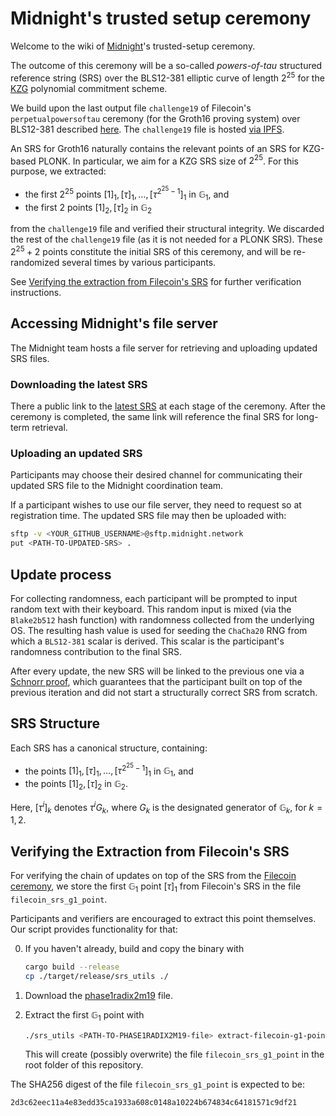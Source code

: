 # Midnight's trusted setup ceremony

Welcome to the wiki of [Midnight](https://midnight.network/)'s trusted-setup
ceremony.

The outcome of this ceremony will be a so-called *powers-of-tau* structured
reference string (SRS) over the BLS12-381 elliptic curve of length $2^{25}$
for the [KZG](https://www.iacr.org/archive/asiacrypt2010/6477178/6477178.pdf)
polynomial commitment scheme.

We build upon the last output file `challenge19` of Filecoin's 
`perpetualpowersoftau` ceremony (for the Groth16 proving system) over BLS12-381
described [here](https://github.com/arielgabizon/perpetualpowersoftau). The 
`challenge19` file is hosted 
[via IPFS](https://trusted-setup.filecoin.io/phase1/).

An SRS for Groth16 naturally contains the relevant points of an SRS for
KZG-based PLONK. In particular, we aim for a KZG SRS size of $2^{25}$.
For this purpose, we extracted:

* the first $2^{25}$ points $[1]_1, [\tau]_1,\ldots, [\tau^{2^{25}-1}]_1$
  in $\mathbb{G}_1$, and
* the first $2$ points $[1]_2, [\tau]_2$ in $\mathbb{G}_2$

from the `challenge19` file and verified their structural integrity. 
We discarded the rest of the `challenge19` file (as it is not needed for a 
PLONK SRS). These $2^{25}+2$ points constitute the initial SRS of this
ceremony, and will be re-randomized several times by various participants.

See
[Verifying the extraction from Filecoin's SRS](#verifying-the-extraction-from-filecoins-srs)
for further verification instructions.

## Accessing Midnight's file server

The Midnight team hosts a file server for retrieving and uploading updated
SRS files.

### Downloading the latest SRS

There a public link to the
[latest SRS](https://srs.midnight.network/current_srs/powers_of_tau) at each 
stage of the ceremony. After the ceremony is completed, the same link
will reference the final SRS for long-term retrieval.

### Uploading an updated SRS

Participants may choose their desired channel for communicating their updated
SRS file to the Midnight coordination team.

If a participant wishes to use our file server, they need to request so 
at registration time. The updated SRS file may then be uploaded with:

```sh
sftp -v <YOUR_GITHUB_USERNAME>@sftp.midnight.network
put <PATH-TO-UPDATED-SRS> .
```

## Update process

For collecting randomness, each participant will be prompted to input random
text with their keyboard. This random input is mixed (via the `Blake2b512` hash
function) with randomness collected from the underlying OS. The resulting hash
value is used for seeding the `ChaCha20` RNG from which a `BLS12-381` scalar
is derived. This scalar is the participant's randomness contribution to the 
final SRS.

After every update, the new SRS will be linked to the previous one via a
[Schnorr proof](https://en.wikipedia.org/wiki/Proof_of_knowledge#Schnorr_protocol),
which guarantees that the participant built on top of the previous iteration
and did not start a structurally correct SRS from scratch.

## SRS Structure

Each SRS has a canonical structure, containing:

* the points $[1]_1,[\tau]_1,\ldots,[\tau^{2^{25}-1}]_1$ in $\mathbb{G}_1$, and
* the points $[1]_2,[\tau]_2$ in $\mathbb{G}_2$.

Here, $[\tau^i]_k$ denotes $\tau^i G_k$, where $G_k$ is the designated
generator of $\mathbb{G}_k$, for $k = 1, 2$.

## Verifying the Extraction from Filecoin's SRS
For verifying the chain of updates on top of the SRS from the 
[Filecoin ceremony](https://trusted-setup.filecoin.io/phase1/), we store the 
first $\mathbb{G}_1$ point $[\tau]_1$ from Filecoin's SRS in the file
`filecoin_srs_g1_point`.

Participants and verifiers are encouraged to extract this point themselves.
Our script provides functionality for that:

0. If you haven't already, build and copy the binary with
   ```sh
   cargo build --release 
   cp ./target/release/srs_utils ./
   ```

1. Download the 
   [phase1radix2m19](https://trusted-setup.filecoin.io/phase1/phase1radix2m19)
   file.

2. Extract the first $\mathbb{G}_1$ point with
   ```sh
   ./srs_utils <PATH-TO-PHASE1RADIX2M19-file> extract-filecoin-g1-point
   ```
   This will create (possibly overwrite) the file `filecoin_srs_g1_point` in
   the root folder of this repository.

The SHA256 digest of the file `filecoin_srs_g1_point` is expected to be:
```
2d3c62eec11a4e83edd35ca1933a608c0148a10224b674834c64181571c9df21
```
